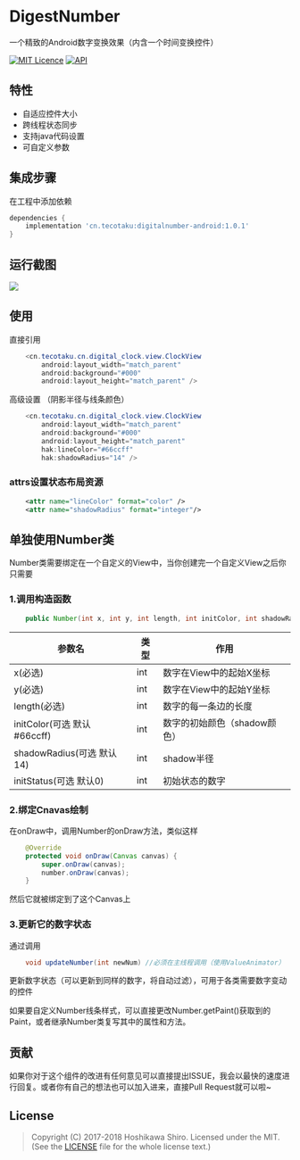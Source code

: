 # DigestNumber
一个精致的Android数字变换效果（内含一个时间变换控件）

[![MIT Licence](https://badges.frapsoft.com/os/mit/mit.svg?v=103)](https://opensource.org/licenses/mit-license.php)
[![API](https://img.shields.io/badge/API-15%2B-blue.svg?style=flat)](https://android-arsenal.com/api?level=15)

## 特性

* 自适应控件大小
* 跨线程状态同步
* 支持java代码设置
* 可自定义参数

## 集成步骤

在工程中添加依赖

```groovy
dependencies {
    implementation 'cn.tecotaku:digitalnumber-android:1.0.1'
}
```

## 运行截图
![](https://github.com/SinoReimu/DigitalNumber-android/blob/master/screenshot/screen.gif)

## 使用

直接引用

```java
    <cn.tecotaku.cn.digital_clock.view.ClockView
        android:layout_width="match_parent"
        android:background="#000"
        android:layout_height="match_parent" />
```
高级设置 （阴影半径与线条颜色）
```java
    <cn.tecotaku.cn.digital_clock.view.ClockView
        android:layout_width="match_parent"
        android:background="#000"
        android:layout_height="match_parent"
        hak:lineColor="#66ccff"
        hak:shadowRadius="14" />
```

### attrs设置状态布局资源


```xml
    <attr name="lineColor" format="color" />
    <attr name="shadowRadius" format="integer"/>
```

## 单独使用Number类
Number类需要绑定在一个自定义的View中，当你创建完一个自定义View之后你只需要
### 1.调用构造函数
```java
    public Number(int x, int y, int length, int initColor, int shadowRadius,int initStatus)
```
参数名 | 类型 | 作用
------------ | ------------- | ------------
x(必选) | int | 数字在View中的起始X坐标
y(必选) | int | 数字在View中的起始Y坐标
length(必选) | int | 数字的每一条边的长度 |
initColor(可选 默认#66ccff) | int | 数字的初始颜色（shadow颜色）
shadowRadius(可选 默认14) | int | shadow半径
initStatus(可选 默认0) | int | 初始状态的数字

### 2.绑定Cnavas绘制
在onDraw中，调用Number的onDraw方法，类似这样
```java
    @Override
    protected void onDraw(Canvas canvas) {
        super.onDraw(canvas);
        number.onDraw(canvas);
    }
```
然后它就被绑定到了这个Canvas上

### 3.更新它的数字状态
通过调用
```java
    void updateNumber(int newNum) //必须在主线程调用（使用ValueAnimator）
```
更新数字状态（可以更新到同样的数字，将自动过滤），可用于各类需要数字变动的控件

如果要自定义Number线条样式，可以直接更改Number.getPaint()获取到的Paint，或者继承Number类复写其中的属性和方法。 

## 贡献
如果你对于这个组件的改进有任何意见可以直接提出ISSUE，我会以最快的速度进行回复。或者你有自己的想法也可以加入进来，直接Pull Request就可以啦~

## License
> Copyright (C) 2017-2018 Hoshikawa Shiro.
> Licensed under the MIT.
> (See the [LICENSE](https://github.com/SinoReimu/DigitalNumber-android/blob/master/LICENSE) file for the whole license text.)
